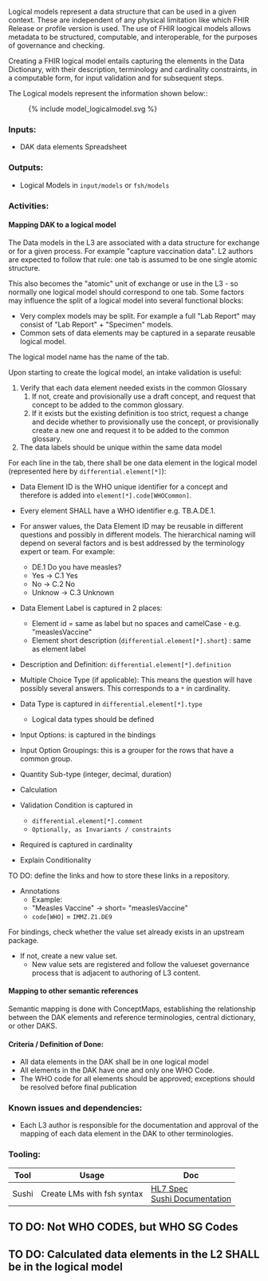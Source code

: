 
Logical models represent a data structure that can be used in a given
context. These are independent of any physical limitation like which
FHIR Release or profile version is used. 
The use of FHIR loogical models allows metadata to be structured, computable, and interoperable, 
for the purposes of governance and checking.

Creating a FHIR logical model entails capturing the elements in the Data
Dictionary, with their description, terminology and cardinality
constraints, in a computable form, for input validation and for
subsequent steps.

The Logical models represent the information shown below::

<figure>
  {% include model_logicalmodel.svg %}
</figure>


### **Inputs:** 

* DAK data elements Spreadsheet

### **Outputs:**

* Logical Models in `input/models` or `fsh/models`

### **Activities:**


#### Mapping DAK to a logical model

The Data models in the L3 are associated with a data structure for exchange or for a given process. For example "capture vaccination data". L2 authors are expected to follow that rule: one tab is assumed to be one single atomic structure.

This also becomes the "atomic" unit of exchange or use in the L3 - so normally one logical model should correspond to one tab. Some factors may influence the split of a logical model into several functional blocks:
- Very complex models may be split. For example a full "Lab Report" may consist of "Lab Report" + "Specimen" models.
- Common sets of data elements may be captured in a separate reusable logical model.

The logical model name has the name of the tab.

Upon starting to create the logical model, an intake validation is useful:
1.  Verify that each data element needed exists in the common Glossary
    1.  If not, create and provisionally use a draft concept, and
        request that concept to be added to the common glossary.
    2.  If it exists but the existing definition is too strict, request
        a change and decide whether to provisionally use the concept,
        or provisionally create a new one and request it to be added
        to the common glossary.
2. The data labels should be unique within the same data model


For each line in the tab, there shall be one data element in the logical model (represented here by `differential.element[*]`):

* Data Element ID is the WHO unique identifier for a concept and therefore is added into `element[*].code[WHOCommon]`.  
* Every element SHALL have a WHO identifier e.g. TB.A.DE.1. 

* For answer values, the Data Element ID may be reusable in different questions and possibly in different models.
The hierarchical naming will depend on several factors and is best addressed by the terminology expert or team. For example:
    -   DE.1 Do you have measles?
    -   Yes → C.1 Yes
    -   No → C.2 No
    -   Unknow → C.3 Unknown  
   
*   Data Element Label is captured in 2 places:
    -   Element id = same as label but no spaces and camelCase - e.g. "measlesVaccine"
    -   Element short description (`differential.element[*].short`) : same as element label

-   Description and Definition: `differential.element[*].definition`

-   Multiple Choice Type (if applicable): This means the question will have possibly several answers. This corresponds to a `*` in cardinality.

-   Data Type is captured in `differential.element[*].type`
    -   Logical data types should be defined

-   Input Options: is captured in the bindings

-   Input Option Groupings: this is a grouper for the rows that have a common group.

-   Quantity Sub-type (integer, decimal, duration)

-   Calculation

-   Validation Condition is captured in
    -   `differential.element[*].comment`
    -   `Optionally, as Invariants / constraints`

-   Required is captured in cardinality

-   Explain Conditionality

TO DO: define the links and how to store these links in a repository.

-   Annotations
    -   Example:
    -   "Measles Vaccine" → short= "measlesVaccine"
    -   `code[WHO]` = `IMMZ.Z1.DE9`

For bindings, check whether the value set already exists in an upstream package.

-   If not, create a new value set.
    -   New value sets are registered and follow the valueset governance process that is adjacent to authoring of L3 content.

#### Mapping to other semantic references
Semantic mapping is done with ConceptMaps, establishing the relationship between the DAK elements and reference terminologies, central dictionary, or other DAKS.



#### **Criteria / Definition of Done:**

-   All data elements in the DAK shall be in one logical model
-   All elements in the DAK have one and only one WHO Code. 
  -  The WHO code for all elements should be approved; exceptions should be resolved before final publication

### **Known issues and dependencies:**


  * Each L3 author is responsible for the documentation and approval of the mapping of each data element in the DAK to other terminologies.



### **Tooling:**

| Tool | Usage | Doc |
| --- | ---| ---| 
| Sushi | Create LMs with fsh syntax | [HL7 Spec](https://build.fhir.org/ig/HL7/fhir-shorthand/reference.html)<br/>[Sushi Documentation](https://fshschool.org) |

## TO DO: Not WHO CODES, but WHO SG Codes 

## TO DO: **Calculated data elements in the L2** SHALL be in the logical model
